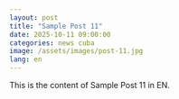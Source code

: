 ```yaml
---
layout: post
title: "Sample Post 11"
date: 2025-10-11 09:00:00
categories: news cuba
image: /assets/images/post-11.jpg
lang: en
---
```


This is the content of Sample Post 11 in EN.
